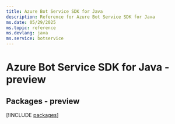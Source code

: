 ```yaml
---
title: Azure Bot Service SDK for Java
description: Reference for Azure Bot Service SDK for Java
ms.date: 05/29/2025
ms.topic: reference
ms.devlang: java
ms.service: botservice
---
```

# Azure Bot Service SDK for Java - preview
## Packages - preview
[!INCLUDE [packages](bot-service-index.md)]